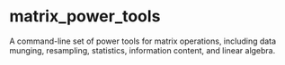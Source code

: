 # matrix_power_tools

A command-line set of power tools for matrix operations, including data munging, resampling, statistics, information content, and linear algebra.
